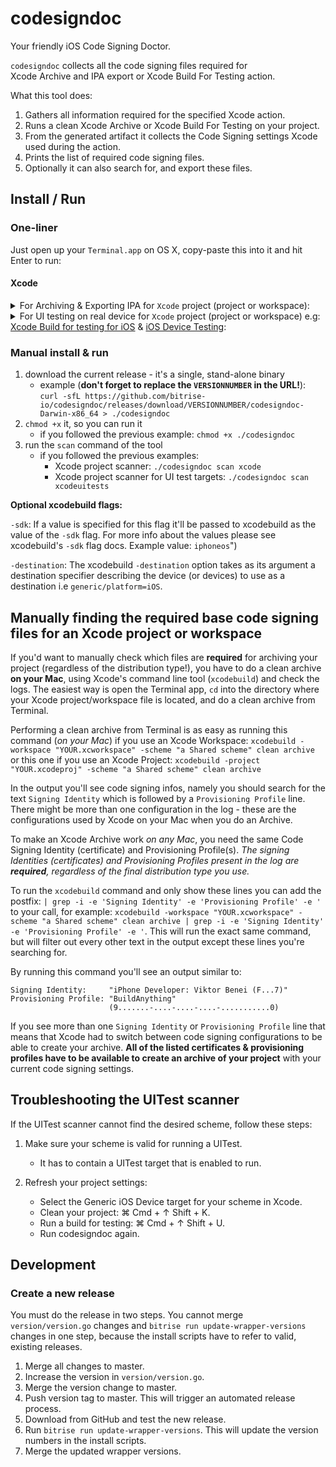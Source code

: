 # codesigndoc

Your friendly iOS Code Signing Doctor.

`codesigndoc` collects all the code signing files required for  
Xcode Archive and IPA export or Xcode Build For Testing action.

What this tool does:

1. Gathers all information required for the specified Xcode action.
1. Runs a clean Xcode Archive or Xcode Build For Testing on your project.
1. From the generated artifact it collects the Code Signing settings Xcode used during the action.
1. Prints the list of required code signing files.
1. Optionally it can also search for, and export these files.

## Install / Run

### One-liner

Just open up your `Terminal.app` on OS X, copy-paste this into it and hit Enter
to run:

#### Xcode
<details ><summary>For Archiving & Exporting IPA for <code>Xcode</code> project (project or workspace):</summary>
<p>

Exporting the code signing files of the App target and it's dependent targets for the Archive and IPA generation (e.g: [Xcode Archive & Export for iOS](https://github.com/bitrise-io/steps-xcode-archive) step will need them):
```
bash -l -c "$(curl -sfL https://raw.githubusercontent.com/bitrise-io/codesigndoc/master/_scripts/install_wrap-xcode.sh)"
```
</p>
</details>


<details><summary>For UI testing on real device for <code>Xcode</code> project (project or workspace) e.g: <a href="https://github.com/bitrise-steplib/steps-xcode-build-for-test">Xcode Build for testing for iOS</a> & <a href="https://github.com/bitrise-steplib/steps-virtual-device-testing-for-ios">iOS Device Testing</a>:</summary>
<p>

---

_Note: For UI testing you will need the code signing files for the App target and it's dependent targets and for the UI test targets too._
_So you will need to run the `install_wrap-xcode.sh ` and the `install_wrap-xcode-uitests.sh` as well._

---

First you need to export the code signing files of the App target and it's dependent targets:
```
bash -l -c "$(curl -sfL https://raw.githubusercontent.com/bitrise-io/codesigndoc/master/_scripts/install_wrap-xcode.sh)"
```

Secondly you need to export the code signing files of the UI test targets:

```
bash -l -c "$(curl -sfL https://raw.githubusercontent.com/bitrise-io/codesigndoc/master/_scripts/install_wrap-xcode-uitests.sh)"
```

---

If the UITest scanner cannot find the desired scheme, follow these steps:

1. Make sure your scheme is valid for running a UITest.
     - It has to contain a UITest target that is enabled to run.

2. Refresh your project settings:
     - Select the Generic iOS Device target for your scheme in Xcode.
     - Clean your project: ⌘ Cmd + ↑ Shift + K.
     - Run a build for testing: ⌘ Cmd + ↑ Shift + U.
     - Run codesigndoc again.
</p>
</details>

### Manual install & run

1. download the current release - it's a single, stand-alone binary
   * example (**don't forget to replace the `VERSIONNUMBER` in the URL!**):
     `curl -sfL
     https://github.com/bitrise-io/codesigndoc/releases/download/VERSIONNUMBER/codesigndoc-Darwin-x86_64 >
     ./codesigndoc`
2. `chmod +x` it, so you can run it
   * if you followed the previous example: `chmod +x ./codesigndoc`
3. run the `scan` command of the tool
   * if you followed the previous examples:
     * Xcode project scanner: `./codesigndoc scan xcode`
     * Xcode project scanner for UI test targets: `./codesigndoc scan xcodeuitests`

**Optional xcodebuild flags:**  
 
`-sdk`: If a value is specified for this flag it'll be passed to xcodebuild as the value of the `-sdk` flag. For more info about the values please see xcodebuild's `-sdk` flag docs. Example value: `iphoneos`") 
 
`-destination`: The xcodebuild `-destination` option takes as its argument a destination specifier describing the device (or devices) to use as a destination i.e `generic/platform=iOS`.  


## Manually finding the required base code signing files for an Xcode project or workspace

If you'd want to manually check which files are **required** for archiving your
project (regardless of the distribution type!), you have to do a clean archive
**on your Mac**, using Xcode's command line tool (`xcodebuild`) and check the
logs. The easiest way is open the Terminal app, `cd` into the directory where
your Xcode project/workspace file is located, and do a clean archive from
Terminal.

Performing a clean archive from Terminal is as easy as running this command (_on
your Mac_) if you use an Xcode Workspace: `xcodebuild -workspace
"YOUR.xcworkspace" -scheme "a Shared scheme" clean archive` or this one if you
use an Xcode Project: `xcodebuild -project "YOUR.xcodeproj" -scheme "a Shared
scheme" clean archive`

In the output you'll see code signing infos, namely you should search for the
text `Signing Identity` which is followed by a `Provisioning Profile` line.
There might be more than one configuration in the log - these are the
configurations used by Xcode on your Mac when you do an Archive.

To make an Xcode Archive work _on any Mac_, you need the same Code Signing
Identity (certificate) and Provisioning Profile(s). _The signing Identities
(certificates) and Provisioning Profiles present in the log are **required**,
regardless of the final distribution type you use._

To run the `xcodebuild` command and only show these lines you can add the
postfix: `| grep -i -e 'Signing Identity' -e 'Provisioning Profile' -e '` to
your call, for example: `xcodebuild -workspace "YOUR.xcworkspace" -scheme "a
Shared scheme" clean archive | grep -i -e 'Signing Identity' -e 'Provisioning
Profile' -e '`. This will run the exact same command, but will filter out every
other text in the output except these lines you're searching for.

By running this command you'll see an output similar to:

```
Signing Identity:     "iPhone Developer: Viktor Benei (F...7)"
Provisioning Profile: "BuildAnything"
                      (9.......-....-....-....-...........0)
```

If you see more than one `Signing Identity` or `Provisioning Profile` line that
means that Xcode had to switch between code signing configurations to be able to
create your archive. **All of the listed certificates & provisioning profiles
have to be available to create an archive of your project** with your current
code signing settings.

## Troubleshooting the UITest scanner
If the UITest scanner cannot find the desired scheme, follow these steps:

1. Make sure your scheme is valid for running a UITest.
     - It has to contain a UITest target that is enabled to run.

2. Refresh your project settings:
     - Select the Generic iOS Device target for your scheme in Xcode.
     - Clean your project: ⌘ Cmd + ↑ Shift + K.
     - Run a build for testing: ⌘ Cmd + ↑ Shift + U.
     - Run codesigndoc again.

## Development

### Create a new release

You must do the release in two steps. You cannot merge `version/version.go`
changes and `bitrise run update-wrapper-versions` changes in one step, because
the install scripts have to refer to valid, existing releases.

1. Merge all changes to master.
1. Increase the version in `version/version.go`.
1. Merge the version change to master.
1. Push version tag to master. This will trigger an automated release process.
1. Download from GitHub and test the new release.
1. Run `bitrise run update-wrapper-versions`. This will update the version numbers in the install scripts.
1. Merge the updated wrapper versions.
